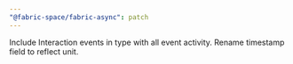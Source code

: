 ```yaml
---
"@fabric-space/fabric-async": patch
---
```


Include Interaction events in type with all event activity.
Rename timestamp field to reflect unit.
